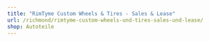 ```yaml
---
title: "RimTyme Custom Wheels & Tires - Sales & Lease"
url: /richmond/rimtyme-custom-wheels-und-tires-sales-und-lease/
shop: Autoteile
---
```

